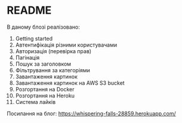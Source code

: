 # README

В даному блозі реалізовано:
1. Getting started
2. Автентифікація різними користувачами
3. Авторизація (перевірка прав)
4. Пагінація
5. Пошук за заголовком
6. Фільтрування за категоріями
7. Завантаження картинок
8. Завантаження картинок на AWS S3 bucket
9. Розгортання на Docker
10. Розгортання на Heroku
11. Система лайків

Посилання на блог:
https://whispering-falls-28859.herokuapp.com/